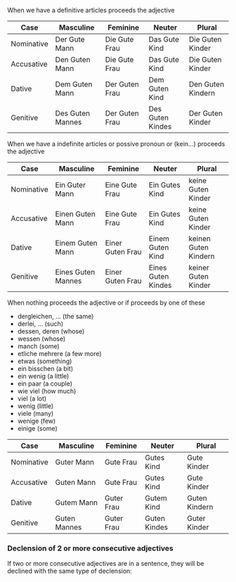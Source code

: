 When we have a definitive articles proceeds the adjective



| Case       | Masculine        | Feminine       | Neuter           | Plural            |
| ---------- | ---------------- | -------------- | ---------------- | ----------------- |
| Nominative | Der Gute Mann    | Die Gute Frau  | Das Gute Kind    | Die Guten Kinder  |
| Accusative | Den Guten Mann   | Die Gute Frau  | Das Gute Kind    | Die Guten Kinder  |
| Dative     | Dem Guten Mann   | Der Guten Frau | Dem Guten Kind   | Den Guten Kindern |
| Genitive   | Des Guten Mannes | Der Guten Frau | Des Guten Kindes | Der Guten Kinder  |
When we have a indefinite articles or possive pronoun or (kein...) proceeds the adjective

| Case       | Masculine          | Feminine         | Neuter             | Plural               |
| ---------- | ------------------ | ---------------- | ------------------ | -------------------- |
| Nominative | Ein Guter Mann     | Eine Gute Frau   | Ein Gutes Kind     | keine Guten Kinder   |
| Accusative | Einen Guten Mann   | Eine Gute Frau   | Ein Gutes Kind     | keine Guten Kinder   |
| Dative     | Einem Guten Mann   | Einer Guten Frau | Einem Guten Kind   | keinen Guten Kindern |
| Genitive   | Eines Guten Mannes | Einer Guten Frau | Eines Guten Kindes | keiner Guten Kinder  |

When nothing proceeds the adjective or if proceeds by one of these

-   dergleichen, ... (the same)
-   derlei, ... (such)
-   dessen, deren (whose)
-   wessen (whose)
-   manch (some)
-   etliche mehrere (a few more)
-   etwas (something)
-   ein bisschen (a bit)
-   ein wenig (a little)
-   ein paar (a couple)
-   wie viel (how much)
-   viel (a lot)
-   wenig (little)
-   viele (many)
-   wenige (few)
-   einige (some)




| Case       | Masculine    | Feminine   | Neuter       | Plural        |
| ---------- | ------------ | ---------- | ------------ | ------------- |
| Nominative | Guter Mann   | Gute Frau  | Gutes Kind   | Gute Kinder   |
| Accusative | Guten Mann   | Gute Frau  | Gutes Kind   | Gute Kinder   |
| Dative     | Gutem Mann   | Guter Frau | Gutem Kind   | Guten Kindern |
| Genitive   | Guten Mannes | Guter Frau | Guten Kindes | Guter Kinder  |
### Declension of 2 or more consecutive adjectives

If two or more consecutive adjectives are in a sentence, they will be declined with the same type of declension:
